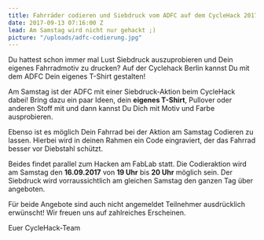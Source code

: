 ```yaml
---
title: Fahrräder codieren und Siebdruck vom ADFC auf dem CycleHack 2017!
date: 2017-09-13 07:16:00 Z
lead: Am Samstag wird nicht nur gehackt ;)
picture: "/uploads/adfc-codierung.jpg"
---
```


Du hattest schon immer mal Lust Siebdruck auszuprobieren und Dein eigenes Fahrradmotiv zu drucken? Auf der Cyclehack Berlin kannst Du mit dem ADFC Dein eigenes T-Shirt gestalten!

Am Samstag ist der ADFC mit einer Siebdruck-Aktion beim CycleHack dabei! Bring dazu ein paar Ideen, dein **eigenes T-Shirt**, Pullover oder anderen Stoff mit und dann kannst Du Dich mit Motiv und Farbe ausprobieren.

Ebenso ist es möglich Dein Fahrrad bei der Aktion am Samstag Codieren zu lassen. Hierbei wird in deinen Rahmen ein Code eingraviert, der das Fahrrad besser vor Diebstahl schützt.

Beides findet parallel zum Hacken am FabLab statt. Die Codieraktion wird am Samstag den **16.09.2017** von **19 Uhr** bis **20 Uhr** möglich sein. Der Siebdruck wird vorraussichtlich am gleichen Samstag den ganzen Tag über angeboten.

Für beide Angebote sind auch nicht angemeldet Teilnehmer ausdrücklich erwünscht! Wir freuen uns auf zahlreiches Erscheinen.

Euer CycleHack-Team